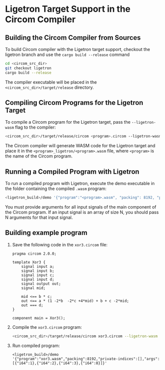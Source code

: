 
# Ligetron Target Support in the Circom Compiler

## Building the Circom Compiler from Sources

To build Circom compiler with the Ligetron target support,
checkout the ligetron branch and use the
`cargo build --release` command

```bash
cd <circom_src_dir>
git checkout ligetron
cargo build --release
```

The compiler executable will be placed in the `<circom_src_dir>/target/release` directory.

## Compiling Circom Programs for the Ligetron Target

To compile a Circom program for the Ligetron target, pass the `--ligetron-wasm` flag to the compiler:

```bash
<circom_src_dir>/target/release/circom <program>.circom --ligetron-wasm
```

The Circom compiler will generate WASM code for the Ligetron target and place it in the `<program>_ligetron/<program>.wasm` file, where `<program>` is the name of the Circom program.

## Running a Compiled Program with Ligetron

To run a compiled program with Ligetron, execute the demo executable in the folder containing the compiled `.wasm` program:

```bash
<ligetron_build>/demo '{"program":"<program>.wasm", "packing": 8192, "private-indices":[],"args":[{"i64":1},{"i64":2}]}}'
```

You must provide arguments for all input signals of the main component of the Circom program. If an input signal is an array of size N, you should pass N arguments for that input signal.

## Building example program
1. Save the following code in the `xor3.circom` file:
    ```
    pragma circom 2.0.0;

    template Xor3 {
        signal input a;
        signal input b;
        signal input c;
        signal input d;
        signal output out;
        signal mid;

        mid <== b * c;
        out <== a * (1 -2*b  -2*c +4*mid) + b + c -2*mid;
        out === d;
    }

    component main = Xor3();
    ```
2. Compile the `xor3.circom` program:
    ```bash
    <circom_src_dir>/target/release/circom xor3.circom --ligetron-wasm
    ```

3. Run compiled program:
    ```
    <ligetron_build>/demo '{"program":"xor3.wasm","packing":8192,"private-indices":[],"args":[{"i64":1},{"i64":2},{"i64":3},{"i64":8}]}'
    ```
